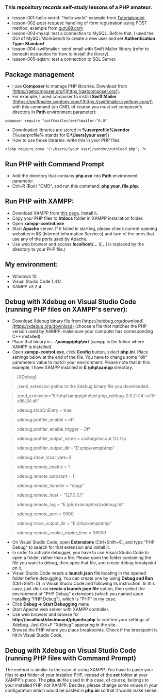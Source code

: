 ### This repository records self-study lessons of a PHP amateur.

* lesson-001-hello-world: "hello world" example from [Tutorialspoint](https://www.tutorialspoint.com/php/php_introduction.htm)
* lesson-002-post-request: handling of form registration using POST method, example from [guru99.com](https://www.guru99.com/php-forms-handling.html)
* lesson-003-mysql: test a connection to MySQL. Before that, I used the GUI of MySQL Workbench to create a new user and set __Authentication Type: Standard__
* lesson-004-swiftmailer: send email with Swift Mailer library (refer to beneath instruction for how to install the library).
* lesson-005-sqlsrv: test a connection to SQL Server.

## Package management

* I use __Composer__ to manage PHP libraries. Download from [https://getcomposer.org/](https://getcomposer.org/).
* For example, I used composer to install __Swift Mailer__ ([https://swiftmailer.symfony.com/](https://swiftmailer.symfony.com/)) with this command (on CMD, of course you must set composer's directory in __Path__ environment parameter):

```
composer require "swiftmailer/swiftmailer:^6.0"
```

* Downloaded libraries are stored in __%userprofile%\vendor__ (%userprofile% stands for __C:\Users\[your user]__)
* How to use those libraries: write this in your PHP files:

```
<?php require_once 'C:/Users/[your user]/vendor/autoload.php'; ?>
```      

## Run PHP with Command Prompt
* Add the directory that contains __php.exe__ into __Path__ environment parameter.
* Ctrl+R (Run) "CMD", and run this command: __php your_file.php__.

## Run PHP with XAMPP:

* Download XAMPP from [this page](https://www.apachefriends.org/index.html). Install it.
* Copy your PHP files to __htdocs__ folder in XAMPP installation folder.
* Open __xampp-control.exe__
* Start __Apache__ server. If it failed in starting, please check current opening websites in IIS (Internet Information Services) and turn of the ones that use any of the ports used by Apache.
* Use web browser and access __localhost/...__ ([...] is replaced by the directory to your PHP file.)

## My environment:

* Windows 10
* Visual Studio Code 1.41.1
* XAMPP v3.2.4

## Debug with Xdebug on Visual Studio Code (running PHP files on XAMPP's server):

* Download Xdebug binary file from [https://xdebug.org/download](https://xdebug.org/download) (choose a file that matches the PHP version used by XAMPP; make sure your computer has corresponding C++ installed)
* Place that binary in __...\xampp\php\ext__ (xampp is the folder where XAMPP is installed)
* Open __xampp-control.exe__, click __Config__ button, select __php.ini__. Place settings below at the end of the file. You have to change some "dir" parameters value to match your environment. Please note that in this example, I have XAMPP installed in __E:\php\xampp__ directory.

>[XDebug]

>;zend_extension points to the Xdebug binary file you downloaded.

>zend_extension="E:\php\xampp\php\ext\php_xdebug-2.9.2-7.4-vc15-x86_64.dll"

>xdebug.stopOnEntry = true

>xdebug.profiler_enable = off

>xdebug.profiler_enable_trigger = Off

>xdebug.profiler_output_name = cachegrind.out.%t.%p

>xdebug.profiler_output_dir ="E:\php\xampp\tmp"

>xdebug.show_local_vars=0

>xdebug.remote_enable = 1

>xdebug.remote_autostart = 1

>xdebug.remote_handler = "dbgp"

>xdebug.remote_host = "127.0.0.1"

>xdebug.remote_log = "E:\php\xampp\tmp\xdebug.txt"

>xdebug.remote_port = 9000

>xdebug.trace_output_dir = "E:\php\xampp\tmp"

>xdebug.remote_cookie_expire_time = 36000

* On Visual Studio Code, open __Extensions__ (Ctrl+Shift+X), and type "PHP Debug" to search for that extension and install it.
* In order to activate debugger, you have to use Visual Studio Code to open a folder, rather than a file. Please open the folder containing the file you want to debug, then open that file, and create debug breakpoint on it.
* Visual Studio Code needs a __launch.json__ file locating in the opened folder before debugging. You can create one by using __Debug and Run__ (Ctrl+Shift+D) in Visual Studio Code and following its instruction. In this case, just click on __create a launch.json file__ option, then select the environment of "PHP Debug" extensions (which you named upon installing "PHP Debug"), which is "PHP" in my case.  
* Click __Debug -> Start Debugging__ menu.
* Start Apache web server with XAMPP controller.
* Use web browser and browse for __http://localhost/dashboard/phpinfo.php__ to confirm your settings of Xdebug. Just Ctrl+F "Xdebug" appearing in the site.
* Browse the PHP where you place breakpoints. Check if the breakpoint is hit in Visual Studio Code.  

## Debug with Xdebug on Visual Studio Code (running PHP files with Command Prompt)

The method is similar to the case of using XAMPP. You have to paste your files to __ext__ folder of your installed PHP, instead of the __ext__ folder at your XAMPP's place. The __php.ini__ file used in this case, of course, belongs to your installed PHP, not XAMPP. Besides, please change some values in your configuration which would be pasted in __php.ini__ so that it would make sense.
